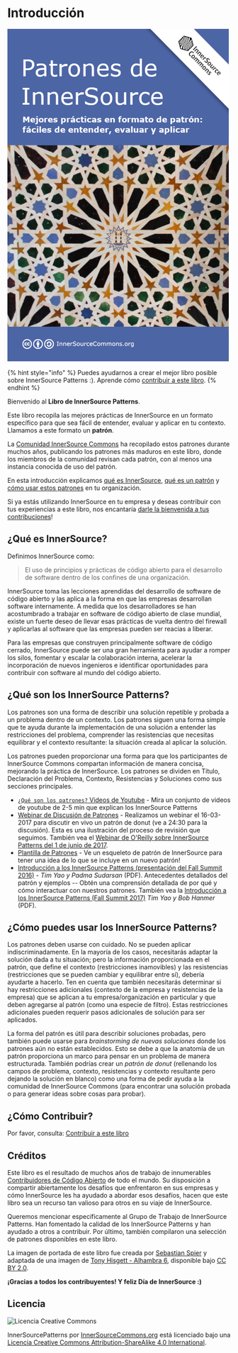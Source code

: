 # Introducción

![InnerSource Patterns book](innersource-patterns-book-cover.jpg)

{% hint style="info" %}
Puedes ayudarnos a crear el mejor libro posible sobre InnerSource Patterns :).
Aprende cómo [contribuir a este libro](contribute.md).
{% endhint %}

Bienvenido al **Libro de InnerSource Patterns**.

Este libro recopila las mejores prácticas de InnerSource en un formato específico para que sea fácil de entender, evaluar y aplicar en tu contexto. Llamamos a este formato un **patrón**.

La [Comunidad InnerSource Commons](http://innersourcecommons.org) ha recopilado estos patrones durante muchos años, publicando los patrones más maduros en este libro, donde los miembros de la comunidad revisan cada patrón, con al menos una instancia conocida de uso del patrón.

En esta introducción explicamos [qué es InnerSource](#qué-es-innersource), [qué es un patrón](#qué-son-los-innersource-patterns) y [cómo usar estos patrones](#cómo-puedes-usar-los-innersource-patterns) en tu organización.

Si ya estás utilizando InnerSource en tu empresa y deseas contribuir con tus experiencias a este libro, nos encantaría [darle la bienvenida a tus contribuciones](contribute.md)!

## ¿Qué es InnerSource?

Definimos InnerSource como:

> El uso de principios y prácticas de código abierto para el desarrollo de software dentro de los confines de una organización.

InnerSource toma las lecciones aprendidas del desarrollo de software de código abierto y las aplica a la forma en que las empresas desarrollan software internamente. A medida que los desarrolladores se han acostumbrado a trabajar en software de código abierto de clase mundial, existe un fuerte deseo de llevar esas prácticas de vuelta dentro del firewall y aplicarlas al software que las empresas pueden ser reacias a liberar.

Para las empresas que construyen principalmente software de código cerrado, InnerSource puede ser una gran herramienta para ayudar a romper los silos, fomentar y escalar la colaboración interna, acelerar la incorporación de nuevos ingenieros e identificar oportunidades para contribuir con software al mundo del código abierto.

## ¿Qué son los InnerSource Patterns?

Los patrones son una forma de describir una solución repetible y probada a un problema dentro de un contexto. Los patrones siguen una forma simple que te ayuda durante la implementación de una solución a entender las restricciones del problema, comprender las resistencias que necesitas equilibrar y el contexto resultante: la situación creada al aplicar la solución.

Los patrones pueden proporcionar una forma para que los participantes de InnerSource Commons compartan información de manera concisa, mejorando la práctica de InnerSource. Los patrones se dividen en Título, Declaración del Problema, Contexto, Resistencias y Soluciones como sus secciones principales.

* [`¿Qué son los patrones?` Videos de Youtube](http://bit.ly/innersource_patterns_videos) - Mira un conjunto de videos de youtube de 2-5 min que explican los InnerSource Patterns
* [Webinar de Discusión de Patrones](https://youtu.be/i-0IVhfRVFU) - Realizamos un webinar el 16-03-2017 para discutir en vivo un patrón de donut (ve a 24:30 para la discusión). Esta es una ilustración del proceso de revisión que seguimos. También vea el [Webinar de O'Reilly sobre InnerSource Patterns del 1 de junio de 2017](http://www.oreilly.com/pub/e/3884).
* [Plantilla de Patrones](../../meta/pattern-template.md) - Ve un esqueleto de patrón de InnerSource para tener una idea de lo que se incluye en un nuevo patrón!
* [Introducción a los InnerSource Patterns (presentación del Fall Summit 2016)](https://drive.google.com/open?id=0B7_9iQb93uBQbnlkdHNuUGhpTXc) - *Tim Yao y Padma Sudarsan* (PDF). Antecedentes detallados del patrón y ejemplos -- Obtén una comprensión detallada de por qué y cómo interactuar con nuestros patrones. También vea la [Introducción a los InnerSource Patterns (Fall Summit 2017)](https://drive.google.com/open?id=0B7_9iQb93uBQWmYwMFpyaGh4OFU) *Tim Yao y Bob Hanmer* (PDF).

## ¿Cómo puedes usar los InnerSource Patterns?

Los patrones deben usarse con cuidado. No se pueden aplicar indiscriminadamente. En la mayoría de los casos, necesitarás adaptar la solución dada a tu situación; pero la información proporcionada en el patrón, que define el contexto (restricciones inamovibles) y las resistencias (restricciones que se pueden cambiar y equilibrar entre sí), debería ayudarte a hacerlo. Ten en cuenta que también necesitarás determinar si hay restricciones adicionales (contexto de la empresa y resistencias de la empresa) que se aplican a tu empresa/organización en particular y que deben agregarse al patrón (como una especie de filtro). Estas restricciones adicionales pueden requerir pasos adicionales de solución para ser aplicados.

La forma del patrón es útil para describir soluciones probadas, pero también puede usarse para *brainstorming de nuevas soluciones* donde los patrones aún no están establecidos. Esto se debe a que la anatomía de un patrón proporciona un marco para pensar en un problema de manera estructurada. También podrías crear un *patrón de donut* (rellenando los campos de problema, contexto, resistencias y contexto resultante pero dejando la solución en blanco) como una forma de pedir ayuda a la comunidad de InnerSource Commons (para encontrar una solución probada o para generar ideas sobre cosas para probar).

## ¿Cómo Contribuir?

Por favor, consulta: [Contribuir a este libro](./contribute.md)

## Créditos

Este libro es el resultado de muchos años de trabajo de innumerables [Contribuidores de Código Abierto](https://github.com/InnerSourceCommons/InnerSourcePatterns/graphs/contributors) de todo el mundo. Su disposición a compartir abiertamente los desafíos que enfrentaron en sus empresas y cómo InnerSource les ha ayudado a abordar esos desafíos, hacen que este libro sea un recurso tan valioso para otros en su viaje de InnerSource.

Queremos mencionar específicamente al Grupo de Trabajo de InnerSource Patterns. Han fomentado la calidad de los InnerSource Patterns y han ayudado a otros a contribuir. Por último, también compilaron una selección de patrones disponibles en este libro.

La imagen de portada de este libro fue creada por [Sebastian Spier](https://spier.hu) y adaptada de una imagen de [Tony Hisgett - Alhambra 6](https://www.flickr.com/photos/hisgett/29345405788/), disponible bajo [CC BY 2.0](https://creativecommons.org/licenses/by/2.0/).

 **¡Gracias a todos los contribuyentes! Y feliz Día de InnerSource :)**

## Licencia

![Licencia Creative Commons](https://i.creativecommons.org/l/by-sa/4.0/88x31.png)

InnerSourcePatterns por [InnerSourceCommons.org](http://innersourcecommons.org) está licenciado bajo una [Licencia Creative Commons Attribution-ShareAlike 4.0 International](http://creativecommons.org/licenses/by-sa/4.0/).
